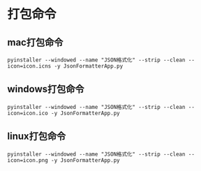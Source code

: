 # 打包命令
## mac打包命令
`pyinstaller --windowed --name "JSON格式化" --strip --clean --icon=icon.icns -y JsonFormatterApp.py`

## windows打包命令
`pyinstaller --windowed --name "JSON格式化" --strip --clean --icon=icon.ico -y JsonFormatterApp.py`

## linux打包命令
`pyinstaller --windowed --name "JSON格式化" --strip --clean --icon=icon.png -y JsonFormatterApp.py`


